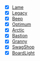 - [x] [Lame](Lame.md)
- [x] [Legacy](Legacy.md)
- [x] [Beep](Beep)
- [x] [Optimum](Optimum)
- [x] [Arctic](Arctic)
- [x] [Bastion](Bastion)
- [x] [Granny](Granny)
- [x] [SwagShop](SwagShop)
- [x] [BoardLight](BoardLight)  